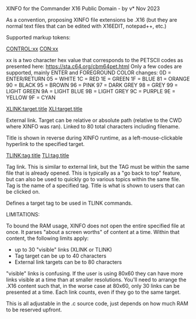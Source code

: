 XINFO for the Commander X16
Public Domain - by v* Nov 2023

As a convention, proposing XINFO file extensions be .X16
(but they are normal text files that can be edited with X16EDIT, notepad++, etc.)

Supported markup tokens:

<CONTROL:xx>
<CON:xx>

xx is a two character hex value that corresponds to the PETSCII codes as presented here:  https://sta.c64.org/cbm64pet.html
Only a few codes are supported, mainly ENTER and FOREGROUND COLOR changes:
0D = ENTER/RETURN
05 = WHITE
1C = RED
1E = GREEN
1F = BLUE
81 = ORANGE
90 = BLACK
95 = BROWN
96 = PINK
97 = DARK GREY
98 = GREY
99 = LIGHT GREEN
9A = LIGHT BLUE
9B = LIGHT GREY
9C = PURPLE
9E = YELLOW
9F = CYAN



<XLINK:target,title>
<XLI:target,title>

External link.  Target can be relative or absolute path (relative to the CWD where XINFO was ran).  Linked to 80 total characters including filename.

Title is shown in reverse during XINFO runtime, as a left-mouse-clickable hyperlink to the specified target.



<TLINK:tag,title>
<TLI:tag,title>

Tag link.  This is similar to external link, but the TAG must be within the same file that is already opened.  This is typically as a "go back to top" feature, but can also be used to quickly go to various topics within the same file.  Tag is the name of a specified tag.   Title is what is shown to users that can be clicked on.



<TAG>

Defines a target tag to be used in TLINK commands.


LIMITATIONS:

To bound the RAM usage, XINFO does not open the entire specified file at once.  It parses "about a screen worths" of content at a time.  Within that content, the following limits apply:

- up to 30 "visible" links (XLINK or TLINK)
- Tag target can be up to 40 characters
- External link targets can be to 80 characters

"visible" links is confusing.  If the user is using 80x60 they can have more links visible at a time than at smaller resolutions.  You'll need to arrange the .X16 content such that, in the worse case at 80x60, only 30 links can be presented at a time.  Each link counts, even if they go to the same target.

This is all adjustable in the .c source code, just depends on how much RAM to be reserved upfront.

